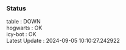 ### Status


table : DOWN  
hogwarts : OK  
icy-bot : OK  
Latest Update : 2024-09-05 10:10:27.242922
